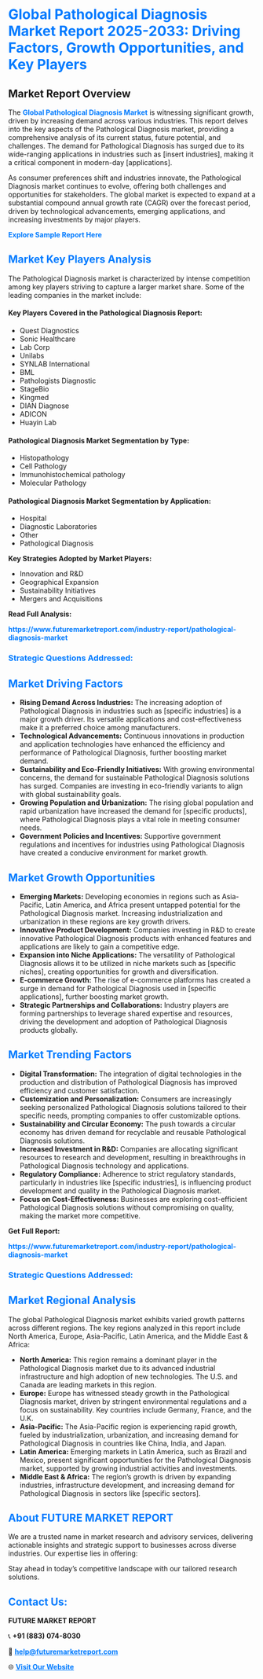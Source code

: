 <h1 style="color: #007BFF;">Global Pathological Diagnosis Market Report 2025-2033: Driving Factors, Growth Opportunities, and Key Players</h1>

<section id="overview">
<h2>Market Report Overview</h2>
<p>The <a href="https://www.futuremarketreport.com/industry-report/pathological-diagnosis-market" style="color: #007BFF; text-decoration: none;"><strong>Global Pathological Diagnosis Market</strong></a> is witnessing significant growth, driven by increasing demand across various industries. This report delves into the key aspects of the Pathological Diagnosis market, providing a comprehensive analysis of its current status, future potential, and challenges. The demand for Pathological Diagnosis has surged due to its wide-ranging applications in industries such as [insert industries], making it a critical component in modern-day [applications].</p>
<p>As consumer preferences shift and industries innovate, the Pathological Diagnosis market continues to evolve, offering both challenges and opportunities for stakeholders. The global market is expected to expand at a substantial compound annual growth rate (CAGR) over the forecast period, driven by technological advancements, emerging applications, and increasing investments by major players.</p>
</section>

<section id="overview">
<p><a href="https://www.futuremarketreport.com/request-sample/reportId=127134" style="color: #007BFF; text-decoration: none;"><strong>Explore Sample Report Here</strong></a></p>
</section>

<section id="key-players">
<h2 style="color: #007BFF;">Market Key Players Analysis</h2>
<p>The Pathological Diagnosis market is characterized by intense competition among key players striving to capture a larger market share. Some of the leading companies in the market include:</p>
<h4>Key Players Covered in the Pathological Diagnosis Report:</h4>
<ul><li>Quest Diagnostics</li><li>Sonic Healthcare</li><li>Lab Corp</li><li>Unilabs</li><li>SYNLAB International</li><li>BML</li><li>Pathologists Diagnostic</li><li>StageBio</li><li>Kingmed</li><li>DIAN Diagnose</li><li>ADICON</li><li>Huayin Lab</li></ul>
<h4>Pathological Diagnosis Market Segmentation by Type:</h4>
<ul><li>Histopathology</li><li>Cell Pathology</li><li>Immunohistochemical pathology</li><li>Molecular Pathology</li></ul>

<h4>Pathological Diagnosis Market Segmentation by Application:</h4>
<ul><li>Hospital</li><li>Diagnostic Laboratories</li><li>Other</li><li>Pathological Diagnosis</li></ul>
<p><strong>Key Strategies Adopted by Market Players:</strong></p>
<ul>
<li>Innovation and R&D</li>
<li>Geographical Expansion</li>
<li>Sustainability Initiatives</li>
<li>Mergers and Acquisitions</li>
</ul>
</section>

<section>
<p><strong>Read Full Analysis: </strong></p><a href="https://www.futuremarketreport.com/industry-report/pathological-diagnosis-market" style="color: #007BFF; text-decoration: none;"><strong>https://www.futuremarketreport.com/industry-report/pathological-diagnosis-market</strong></a>
<h3 style="color: #007BFF;">Strategic Questions Addressed:</h3>
</section>

<section id="driving-factors">
<h2 style="color: #007BFF;">Market Driving Factors</h2>
<ul>
<li><strong>Rising Demand Across Industries:</strong> The increasing adoption of Pathological Diagnosis in industries such as [specific industries] is a major growth driver. Its versatile applications and cost-effectiveness make it a preferred choice among manufacturers.</li>
<li><strong>Technological Advancements:</strong> Continuous innovations in production and application technologies have enhanced the efficiency and performance of Pathological Diagnosis, further boosting market demand.</li>
<li><strong>Sustainability and Eco-Friendly Initiatives:</strong> With growing environmental concerns, the demand for sustainable Pathological Diagnosis solutions has surged. Companies are investing in eco-friendly variants to align with global sustainability goals.</li>
<li><strong>Growing Population and Urbanization:</strong> The rising global population and rapid urbanization have increased the demand for [specific products], where Pathological Diagnosis plays a vital role in meeting consumer needs.</li>
<li><strong>Government Policies and Incentives:</strong> Supportive government regulations and incentives for industries using Pathological Diagnosis have created a conducive environment for market growth.</li>
</ul>
</section>

<section id="growth-opportunities">
<h2 style="color: #007BFF;">Market Growth Opportunities</h2>
<ul>
<li><strong>Emerging Markets:</strong> Developing economies in regions such as Asia-Pacific, Latin America, and Africa present untapped potential for the Pathological Diagnosis market. Increasing industrialization and urbanization in these regions are key growth drivers.</li>
<li><strong>Innovative Product Development:</strong> Companies investing in R&D to create innovative Pathological Diagnosis products with enhanced features and applications are likely to gain a competitive edge.</li>
<li><strong>Expansion into Niche Applications:</strong> The versatility of Pathological Diagnosis allows it to be utilized in niche markets such as [specific niches], creating opportunities for growth and diversification.</li>
<li><strong>E-commerce Growth:</strong> The rise of e-commerce platforms has created a surge in demand for Pathological Diagnosis used in [specific applications], further boosting market growth.</li>
<li><strong>Strategic Partnerships and Collaborations:</strong> Industry players are forming partnerships to leverage shared expertise and resources, driving the development and adoption of Pathological Diagnosis products globally.</li>
</ul>
</section>

<section id="trending-factors">
<h2 style="color: #007BFF;">Market Trending Factors</h2>
<ul>
<li><strong>Digital Transformation:</strong> The integration of digital technologies in the production and distribution of Pathological Diagnosis has improved efficiency and customer satisfaction.</li>
<li><strong>Customization and Personalization:</strong> Consumers are increasingly seeking personalized Pathological Diagnosis solutions tailored to their specific needs, prompting companies to offer customizable options.</li>
<li><strong>Sustainability and Circular Economy:</strong> The push towards a circular economy has driven demand for recyclable and reusable Pathological Diagnosis solutions.</li>
<li><strong>Increased Investment in R&D:</strong> Companies are allocating significant resources to research and development, resulting in breakthroughs in Pathological Diagnosis technology and applications.</li>
<li><strong>Regulatory Compliance:</strong> Adherence to strict regulatory standards, particularly in industries like [specific industries], is influencing product development and quality in the Pathological Diagnosis market.</li>
<li><strong>Focus on Cost-Effectiveness:</strong> Businesses are exploring cost-efficient Pathological Diagnosis solutions without compromising on quality, making the market more competitive.</li>
</ul>
</section>

<section>
<p><strong>Get Full Report: </strong></p><a href="https://www.futuremarketreport.com/industry-report/pathological-diagnosis-market" style="color: #007BFF; text-decoration: none;"><strong>https://www.futuremarketreport.com/industry-report/pathological-diagnosis-market</strong></a>
<h3 style="color: #007BFF;">Strategic Questions Addressed:</h3>
</section>


<section id="regional-analysis">
<h2 style="color: #007BFF;">Market Regional Analysis</h2>
<p>The global Pathological Diagnosis market exhibits varied growth patterns across different regions. The key regions analyzed in this report include North America, Europe, Asia-Pacific, Latin America, and the Middle East & Africa:</p>
<ul>
<li><strong>North America:</strong> This region remains a dominant player in the Pathological Diagnosis market due to its advanced industrial infrastructure and high adoption of new technologies. The U.S. and Canada are leading markets in this region.</li>
<li><strong>Europe:</strong> Europe has witnessed steady growth in the Pathological Diagnosis market, driven by stringent environmental regulations and a focus on sustainability. Key countries include Germany, France, and the U.K.</li>
<li><strong>Asia-Pacific:</strong> The Asia-Pacific region is experiencing rapid growth, fueled by industrialization, urbanization, and increasing demand for Pathological Diagnosis in countries like China, India, and Japan.</li>
<li><strong>Latin America:</strong> Emerging markets in Latin America, such as Brazil and Mexico, present significant opportunities for the Pathological Diagnosis market, supported by growing industrial activities and investments.</li>
<li><strong>Middle East & Africa:</strong> The region’s growth is driven by expanding industries, infrastructure development, and increasing demand for Pathological Diagnosis in sectors like [specific sectors].</li>
</ul>
</section>

<footer>
<h2 style="color: #007BFF;">About FUTURE MARKET REPORT</h2>
<p>We are a trusted name in market research and advisory services, delivering actionable insights and strategic support to businesses across diverse industries. Our expertise lies in offering:</p>

<p>Stay ahead in today’s competitive landscape with our tailored research solutions.</p>

<h2 style="color: #007BFF;">Contact Us:</h2>
<p><strong>FUTURE MARKET REPORT</strong></p>
<p>📞 <strong>+91 (883) 074-8030</strong></p>
<p>📧 <strong><a href="mailto:help@futuremarketreport.com" style="color: #007BFF;">help@futuremarketreport.com</a></strong></p>
<p>🌐 <strong><a href="https://www.futuremarketreport.com/" style="color: #007BFF;">Visit Our Website</a></strong></p>
</footer>